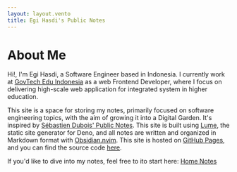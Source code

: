 ```yaml
---
layout: layout.vento
title: Egi Hasdi's Public Notes
---
```


# About Me

Hi!, I'm Egi Hasdi, a Software Engineer based in Indonesia. I currently work at [GovTech Edu Indonesia](https://www.govtechedu.id/) as a web Frontend Developer, where I focus on delivering high-scale web application for integrated system in higher education.

This site is a space for storing my notes, primarily focused on software engineering topics, with the aim of growing it into a Digital Garden. It's inspired by [Sébastien Dubois' Public Notes](https://notes.dsebastien.net/50+Resources/56+Obsidian+Publish/README). This site is built using [Lume](https://lume.land/), the static site generator for Deno, and all notes are written and organized in Markdown format with [Obsidian.nvim](https://github.com/epwalsh/obsidian.nvim). This site is hosted on [GitHub Pages](https://pages.github.com/), and you can find the source code [here](https://github.com/egihasdi/egihasdi.github.io).

If you'd like to dive into my notes, feel free to ito start here: [Home Notes](/home)
